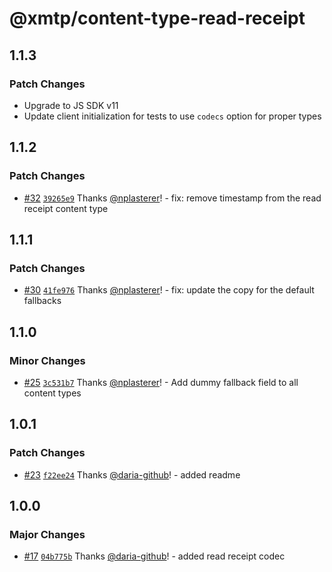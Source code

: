 # @xmtp/content-type-read-receipt

## 1.1.3

### Patch Changes

- Upgrade to JS SDK v11
- Update client initialization for tests to use `codecs` option for proper types

## 1.1.2

### Patch Changes

- [#32](https://github.com/xmtp/xmtp-js-content-types/pull/32) [`39265e9`](https://github.com/xmtp/xmtp-js-content-types/commit/39265e9ea9e4182ce50175b1f3933e292499a576) Thanks [@nplasterer](https://github.com/nplasterer)! - fix: remove timestamp from the read receipt content type

## 1.1.1

### Patch Changes

- [#30](https://github.com/xmtp/xmtp-js-content-types/pull/30) [`41fe976`](https://github.com/xmtp/xmtp-js-content-types/commit/41fe976c009af8daa415e29b6820166675a8c77b) Thanks [@nplasterer](https://github.com/nplasterer)! - fix: update the copy for the default fallbacks

## 1.1.0

### Minor Changes

- [#25](https://github.com/xmtp/xmtp-js-content-types/pull/25) [`3c531b7`](https://github.com/xmtp/xmtp-js-content-types/commit/3c531b7dc057a9f7907a9289a0a35f0da3a48e44) Thanks [@nplasterer](https://github.com/nplasterer)! - Add dummy fallback field to all content types

## 1.0.1

### Patch Changes

- [#23](https://github.com/xmtp/xmtp-js-content-types/pull/23) [`f22ee24`](https://github.com/xmtp/xmtp-js-content-types/commit/f22ee24a4249639a0c4ed23daf9beee95236e01a) Thanks [@daria-github](https://github.com/daria-github)! - added readme

## 1.0.0

### Major Changes

- [#17](https://github.com/xmtp/xmtp-js-content-types/pull/17) [`04b775b`](https://github.com/xmtp/xmtp-js-content-types/commit/04b775bc6e330f45b65b418cb191abbc66abf76e) Thanks [@daria-github](https://github.com/daria-github)! - added read receipt codec
